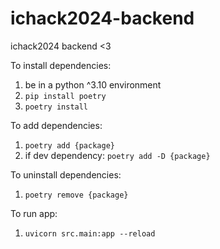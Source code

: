 # ichack2024-backend
ichack2024 backend &lt;3

To install dependencies:
1. be in a python ^3.10 environment
2. `pip install poetry`
3. `poetry install`

To add dependencies:
1. `poetry add {package}`
2. if dev dependency: `poetry add -D {package}`

To uninstall dependencies:
1. `poetry remove {package}`

To run app:
1. `uvicorn src.main:app --reload`

